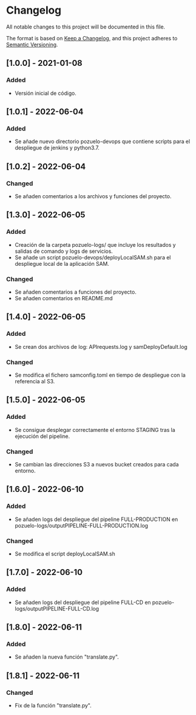 # Changelog
All notable changes to this project will be documented in this file.

The format is based on [Keep a Changelog](https://keepachangelog.com/en/1.0.0/),
and this project adheres to [Semantic Versioning](https://semver.org/spec/v2.0.0.html).

## [1.0.0] - 2021-01-08
### Added
- Versión inicial de código.

## [1.0.1] - 2022-06-04
### Added
- Se añade nuevo directorio pozuelo-devops que contiene scripts para el despliegue de jenkins y python3.7.

## [1.0.2] - 2022-06-04
### Changed
- Se añaden comentarios a los archivos y funciones del proyecto.

## [1.3.0] - 2022-06-05
### Added
- Creación de la carpeta pozuelo-logs/ que incluye los resultados y salidas de comando y logs de servicios.
- Se añade un script pozuelo-devops/deployLocalSAM.sh para el despliegue local de la aplicación SAM.

### Changed
- Se añaden comentarios a funciones del proyecto.
- Se añaden comentarios en README.md

## [1.4.0] - 2022-06-05
### Added
- Se crean dos archivos de log: APIrequests.log y samDeployDefault.log

### Changed
- Se modifica el fichero samconfig.toml en tiempo de despliegue con la referencia al S3.

## [1.5.0] - 2022-06-05
### Added
- Se consigue desplegar correctamente el entorno STAGING tras la ejecución del pipeline.

### Changed
- Se cambian las direcciones S3 a nuevos bucket creados para cada entorno.

## [1.6.0] - 2022-06-10
### Added
- Se añaden logs del despliegue del pipeline FULL-PRODUCTION en pozuelo-logs/outputPIPELINE-FULL-PRODUCTION.log

### Changed
- Se modifica el script deployLocalSAM.sh

## [1.7.0] - 2022-06-10
### Added
- Se añaden logs del despliegue del pipeline FULL-CD en pozuelo-logs/outputPIPELINE-FULL-CD.log

## [1.8.0] - 2022-06-11
### Added
- Se añaden la nueva función "translate.py".

## [1.8.1] - 2022-06-11
### Changed
- Fix de la función "translate.py".
